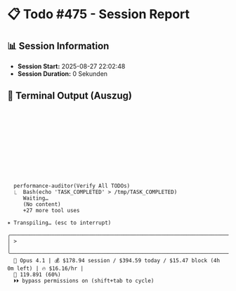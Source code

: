 # 📋 Todo #475 - Session Report

## 📊 Session Information
- **Session Start:** 2025-08-27 22:02:48
- **Session Duration:** 0 Sekunden

## 📝 Terminal Output (Auszug)

```












  performance-auditor(Verify All TODOs)
  ⎿  Bash(echo 'TASK_COMPLETED' > /tmp/TASK_COMPLETED)
     Waiting…
     (No content)
     +27 more tool uses

✶ Transpiling… (esc to interrupt)

╭─────────────────────────────────────────────────────────────────────────────────────────────────╮
│ >                                                                                               │
╰─────────────────────────────────────────────────────────────────────────────────────────────────╯
  🤖 Opus 4.1 | 💰 $178.94 session / $394.59 today / $15.47 block (4h 0m left) | 🔥 $16.16/hr |
  🧠 119.891 (60%)
  ⏵⏵ bypass permissions on (shift+tab to cycle)











```
